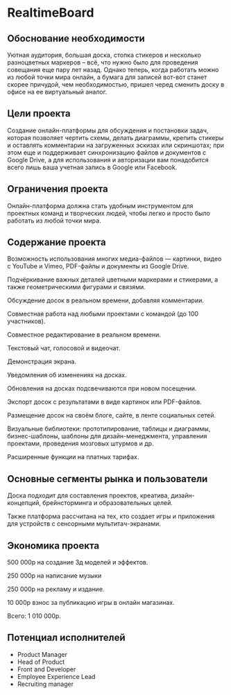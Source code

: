 # RealtimeBoard
## Обоснование необходимости
Уютная аудитория, большая доска, стопка стикеров и несколько разноцветных маркеров – всё, что нужно было для проведения совещания еще пару лет назад. Однако теперь, когда работать можно из любой точки мира онлайн, а бумага для записей вот-вот станет скорее причудой, чем необходимостью, пришел черед сменить доску в офисе на ее виртуальный аналог.
## Цели проекта
Создание онлайн-платформы для обсуждения и постановки задач, которая позволяет чертить схемы, делать диаграммы, крепить стикеры и оставлять комментарии на загруженных эскизах или скриншотах; при этом еще и поддерживает синхронизацию файлов и документов с Google Drive, а для использования и авторизации вам понадобится всего лишь ваша учетная запись в Google или Facebook.
## Ограничения проекта
Онлайн-платформа должна стать удобным инструментом для проектных команд и творческих людей, чтобы легко и просто было работать из любой точки мира. 
## Содержание проекта
Возможность использования многих медиа-файлов — картинки, видео с YouTube и Vimeo, PDF-файлы и документы из Google Drive.

Подчёркивание важных деталей цветными маркерами и стикерами, а также геометрическими фигурами и связями.

Обсуждение досок в реальном времени, добавляя комментарии.

Совместная работа над любыми проектами с командой (до 100 участников).

Cовместное редактирование в реальном времени.

Текстовый чат, голосовой и видеочат.

Демонстрация экрана.

Уведомления об изменениях на досках.

Обновления на досках подсвечиваются при новом посещении.

Экспорт досок с результатами в виде картинок или PDF-файлов.

Размещение досок на своём блоге, сайте, в ленте социальных сетей.

Визуальные библиотеки: прототипирование, таблицы и диаграммы, бизнес-шаблоны, шаблоны для дизайн-менеджмента, управления проектами, проведения мозговых штурмов и др.

Расширенные функции на платных тарифах.
## Основные сегменты рынка и пользователи
Доска подходит для составления проектов, креатива, дизайн-концепций, брейнсторминга и образовательных целей.

Также платформа рассчитана на тех, кто создает игры и приложения для устройств с сенсорными мультитач-экранами.
## Экономика проекта
500 000р на создание 3д моделей и эффектов.

250 000р на написание музыки

250 000р на рекламу и издание.

10 000р взнос за публикацию игры в онлайн магазинах.

Всего: 1 010 000р.
## Потенциал исполнителей
- Product Manager
- Head of Product
- Front and Developer
- Employee Experience Lead
- Recruiting manager
